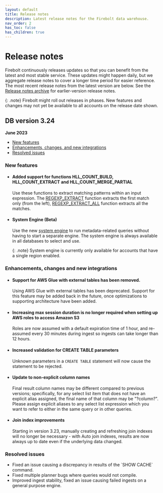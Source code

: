 ```yaml
---
layout: default
title: Release notes
description: Latest release notes for the Firebolt data warehouse.
nav_order: 2
has_toc: false
has_children: true
---
```


# Release notes

Firebolt continuously releases updates so that you can benefit from the latest and most stable service. These updates might happen daily, but we aggregate release notes to cover a longer time period for easier reference. The most recent release notes from the latest version are below. See the [Release notes archive](../release-notes/release-notes-archive.md) for earlier-version release notes.

{: .note}
Firebolt might roll out releases in phases. New features and changes may not yet be available to all accounts on the release date shown.


## DB version 3.24
**June 2023**

* [New features](#new-features)
* [Enhancements, changes, and new integrations](#enhancements-changes-and-new-integrations)
* [Resolved issues](#resolved-issues)
  
### New features

* #### <!--- FIR-18691 —--> **Added support for functions HLL_COUNT_BUILD, HLL_COUNT_EXTRACT and HLL_COUNT_MERGE_PARTIAL**

  Use these functions to extract matching patterns within an input expression. The [REGEXP\_EXTRACT](../sql-reference/functions-reference/regexp-extract.md) function extracts the first match only (from the left), [REGEXP\_EXTRACT\_ALL](../sql-reference/functions-reference/regexp-extract-all.md) function extracts all the matches.

* #### <!--- FIR-22914 ---> **System Engine (Beta)**

  Use the new [system engine](../working-with-engines/system-engine.md) to run metadata-related queries without having to start a separate engine. The system engine is always available in all databases to select and use. 

  {: .note}
  System engine is currently only available for accounts that have a single region enabled.

### Enhancements, changes and new integrations

* #### <!--- FIR-22195 ---> Support for AWS Glue with external tables has been removed. 

  Using AWS Glue with external tables has been deprecated. Support for this feature may be added back in the future, once optimizations to supporting architecture have been added. 

* #### <!--- FIR-22036 ---> Increasing max session duration is no longer required when setting up AWS roles to access Amazon S3

  Roles are now assumed with a default expiration time of 1 hour, and re-assumed every 30 minutes during ingest so ingests can take longer than 12 hours.

* #### <!--- FIR-22036 --->  Increased validation for CREATE TABLE parameters

  Unknown parameters in a `CREATE TABLE` statement will now cause the statement to be rejected. 

* #### <!--- FIR-23446 --->  Update to non-explicit column names

  Final result column names may be different compared to previous versions; specifically, for any select list item that does not have an explicit alias assigned, the final name of that column may be "?column?". Please assign explicit aliases to any select list expression which you want to refer to either in the same query or in other queries.

* #### Join index improvements

  Starting in version 3.23, manually creating and refreshing join indexes will no longer be necessary -  with Auto join indexes, results are now always up to date even if the underlying data changed.

### Resolved issues

* <!--- FIR-19227 ---> Fixed an issue causing a discrepancy in results of the `SHOW CACHE` command.

* <!--- FIR-16262 ---> Fixed multiple planner bugs where queries would not compile.

* <!--- FIR-22968 ---> Improved ingest stability, fixed an issue causing failed ingests on a general purpose engine.